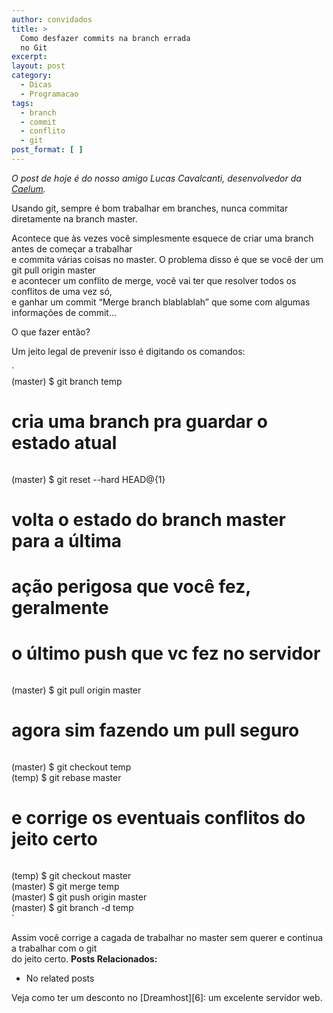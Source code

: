 ```yaml
---
author: convidados
title: >
  Como desfazer commits na branch errada
  no Git
excerpt:
layout: post
category:
  - Dicas
  - Programacao
tags:
  - branch
  - commit
  - conflito
  - git
post_format: [ ]
---
```

*O post de hoje é do nosso amigo Lucas Cavalcanti, desenvolvedor da [Caelum][1].*

Usando git, sempre é bom trabalhar em branches, nunca commitar diretamente na branch master.

Acontece que às vezes você simplesmente esquece de criar uma branch antes de começar a trabalhar  
e commita várias coisas no master. O problema disso é que se você der um git pull origin master  
e acontecer um conflito de merge, você vai ter que resolver todos os conflitos de uma vez só,  
e ganhar um commit “Merge branch blablablah” que some com algumas informações de commit…

O que fazer então?

Um jeito legal de prevenir isso é digitando os comandos:

`<br />
(master) $ git branch temp<br />
# cria uma branch pra guardar o estado atual<br />
`  
`<br />
(master) $ git reset --hard HEAD@{1}<br />
# volta o estado do branch master para a última<br />
# ação perigosa que você fez, geralmente<br />
# o último push que vc fez no servidor<br />
`  
`<br />
(master) $ git pull origin master<br />
# agora sim fazendo um pull seguro<br />
`  
`<br />
(master) $ git checkout temp<br />
(temp) $ git rebase master<br />
# e corrige os eventuais conflitos do jeito certo<br />
`  
`<br />
(temp) $ git checkout master<br />
(master) $ git merge temp<br />
(master) $ git push origin master<br />
(master) $ git branch -d temp<br />
`

Assim você corrige a cagada de trabalhar no master sem querer e continua a trabalhar com o git  
do jeito certo. 
**Posts Relacionados:** 
*   No related posts










Veja como ter um desconto no [Dreamhost][6]: um excelente servidor web.

 [1]: http://www.caelum.com.br





